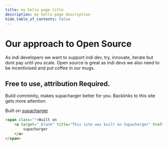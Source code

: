 ```yaml
---
title: my hello page title
description: my hello page description
hide_table_of_contents: false
---
```


# Our approach to Open Source

As indi developers 
we want to support indi dev, try, innovate, iterate but dont pay until you scale. 
Open source is great as indi devs we also need to be incentivised and put coffee in our mugs. 

## Free to use, attribution Required.

Build comminity, makes supacharger better for you. Backlinks to this site gets more attention.

Built on <a target="_blank" title="This site was built on Supacharger" href="http://glowplug.link/builtwithsupacharger">supacharger</a>

```html
<span class="">Built on 
    <a target="_blank" title="This site was built on Supacharger" href="http://glowplug.link/builtwithsupacharger">
        supacharger
    </a>
</span>
```
